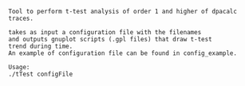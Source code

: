     Tool to perform t-test analysis of order 1 and higher of dpacalc traces.
    
    takes as input a configuration file with the filenames 
    and outputs gnuplot scripts (.gpl files) that draw t-test
    trend during time.
    An example of configuration file can be found in config_example.
    
    Usage:
    ./tTest configFile
    
